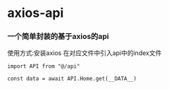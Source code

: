 # axios-api

### 一个简单封装的基于axios的api

使用方式:安装axios 在对应文件中引入api中的index文件

```
import API from "@/api"

const data = await API.Home.get(__DATA__)

```
